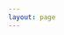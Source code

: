 ```yaml
---
layout: page
---
```



<script setup>
import Test from "./.vitepress/theme/Test.vue";
</script>


<Test />
